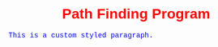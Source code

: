 

<h1 align="center" style="color: red; font-family: Arial, sans-serif;">Path Finding Program</h1>
<p style="color: blue; font-family: 'Courier New', monospace;">This is a custom styled paragraph.</p>


